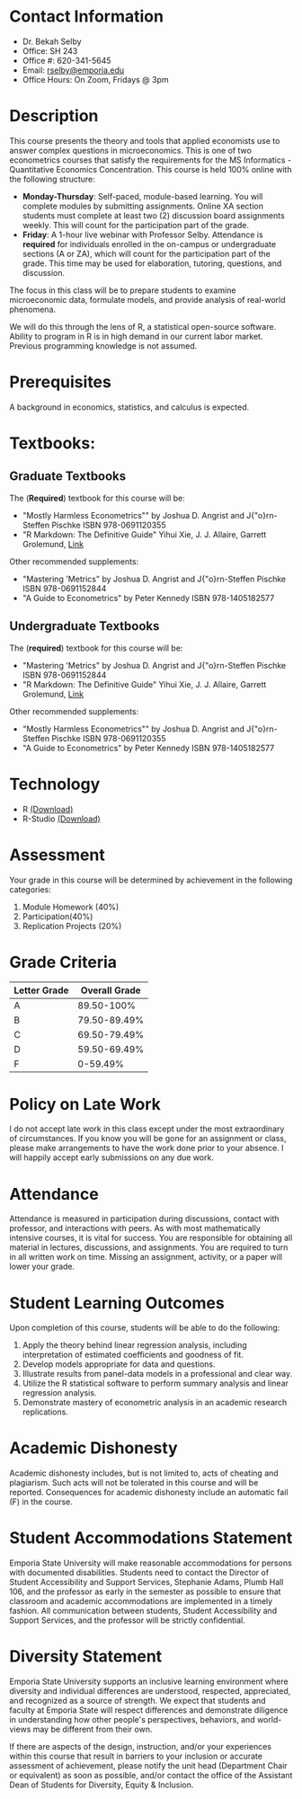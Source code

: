 Contact Information
===================

-   Dr. Bekah Selby
-   Office: SH 243
-   Office \#: 620-341-5645
-   Email: <rselby@emporia.edu>
-   Office Hours: On Zoom, Fridays @ 3pm

Description
===========

This course presents the theory and tools that applied economists use to answer complex questions in microeconomics. This is one of two econometrics courses that satisfy the requirements for the MS Informatics - Quantitative Economics Concentration. This course is held 100% online with the following structure:

-   **Monday-Thursday**: Self-paced, module-based learning. You will complete modules by submitting assignments. Online XA section students must complete at least two (2) discussion board assignments weekly. This will count for the participation part of the grade.
-   **Friday**: A 1-hour live webinar with Professor Selby. Attendance is **required** for individuals enrolled in the on-campus  or undergraduate sections (A or ZA), which will count for the participation part of the grade. This time may be used for elaboration, tutoring, questions, and discussion.

The focus in this class will be to prepare students to examine microeconomic data, formulate models, and provide analysis of real-world phenomena.

We will do this through the lens of R, a statistical open-source software. Ability to program in R is in high demand in our current labor market. Previous programming knowledge is not assumed.

Prerequisites
=============

A background in economics, statistics, and calculus is expected.

Textbooks:
==========

Graduate Textbooks
------------------

The (**Required**) textbook for this course will be:

-   "Mostly Harmless Econometrics"" by Joshua D. Angrist and J{"o}rn-Steffen Pischke ISBN 978-0691120355
-   "R Markdown: The Definitive Guide" Yihui Xie, J. J. Allaire, Garrett Grolemund, [Link](https://bookdown.org/yihui/rmarkdown/)

Other recommended supplements:

-   "Mastering 'Metrics" by Joshua D. Angrist and J{"o}rn-Steffen Pischke ISBN 978-0691152844
-   "A Guide to Econometrics" by Peter Kennedy ISBN 978-1405182577

Undergraduate Textbooks
-----------------------

The (**required**) textbook for this course will be:

-   "Mastering 'Metrics" by Joshua D. Angrist and J{"o}rn-Steffen Pischke ISBN 978-0691152844
-   "R Markdown: The Definitive Guide" Yihui Xie, J. J. Allaire, Garrett Grolemund, [Link](https://bookdown.org/yihui/rmarkdown/)

Other recommended supplements:

-   "Mostly Harmless Econometrics"" by Joshua D. Angrist and J{"o}rn-Steffen Pischke ISBN 978-0691120355
-   "A Guide to Econometrics" by Peter Kennedy ISBN 978-1405182577

Technology
==========

-   R [(Download)](https://www.r-project.org/)
-   R-Studio [(Download)](https://www.rstudio.com/products/rstudio/download/)

Assessment
==========

Your grade in this course will be determined by achievement in the following categories:

1.  Module Homework (40%)
2.  Participation(40%)
3.  Replication Projects (20%)

Grade Criteria
==============

| Letter Grade | Overall Grade |
|--------------|---------------|
| A            | 89.50-100%    |
| B            | 79.50-89.49%  |
| C            | 69.50-79.49%  |
| D            | 59.50-69.49%  |
| F            | 0-59.49%      |

Policy on Late Work
===================

I do not accept late work in this class except under the most extraordinary of circumstances. If you know you will be gone for an assignment or class, please make arrangements to have the work done prior to your absence. I will happily accept early submissions on any due work.

Attendance
==========

Attendance is measured in participation during discussions, contact with professor, and interactions with peers. As with most mathematically intensive courses, it is vital for success. You are responsible for obtaining all material in lectures, discussions, and assignments. You are required to turn in all written work on time. Missing an assignment, activity, or a paper will lower your grade.

Student Learning Outcomes
=========================

Upon completion of this course, students will be able to do the following:
1. Apply the theory behind linear regression analysis, including interpretation of estimated coefficients and goodness of fit.
2. Develop models appropriate for data and questions.
3. Illustrate results from panel-data models in a professional and clear way.
4. Utilize the R statistical software to perform summary analysis and linear regression analysis.
5. Demonstrate mastery of econometric analysis in an academic research replications.

Academic Dishonesty
===================

Academic dishonesty includes, but is not limited to, acts of cheating and plagiarism. Such acts will not be tolerated in this course and will be reported. Consequences for academic dishonesty include an automatic fail (F) in the course.

Student Accommodations Statement
================================

Emporia State University will make reasonable accommodations for persons with documented disabilities. Students need to contact the Director of Student Accessibility and Support Services, Stephanie Adams, Plumb Hall 106, and the professor as early in the semester as possible to ensure that classroom and academic accommodations are implemented in a timely fashion. All communication between students, Student Accessibility and Support Services, and the professor will be strictly confidential.

Diversity Statement
===================

Emporia State University supports an inclusive learning environment where diversity and individual differences are understood, respected, appreciated, and recognized as a source of strength. We expect that students and faculty at Emporia State will respect differences and demonstrate diligence in understanding how other people's perspectives, behaviors, and world-views may be different from their own.

If there are aspects of the design, instruction, and/or your experiences within this course that result in barriers to your inclusion or accurate assessment of achievement, please notify the unit head (Department Chair or equivalent) as soon as possible, and/or contact the office of the Assistant Dean of Students for Diversity, Equity & Inclusion.
